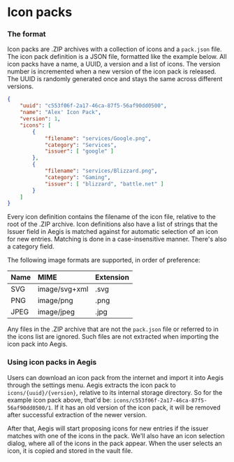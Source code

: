 # Icon packs

### The format

Icon packs are .ZIP archives with a collection of icons and a ``pack.json``
file. The icon pack definition is a JSON file, formatted like the example below.
All icon packs have a name, a UUID, a version and a list of icons. The version
number is incremented when a new version of the icon pack is released. The UUID
is randomly generated once and stays the same across different versions.

```json
{
    "uuid": "c553f06f-2a17-46ca-87f5-56af90dd0500",
    "name": "Alex' Icon Pack",
    "version": 1,
    "icons": [
        {
            "filename": "services/Google.png",
            "category": "Services",
            "issuer": [ "google" ]
        },
        {
            "filename": "services/Blizzard.png",
            "category": "Gaming",
            "issuer": [ "blizzard", "battle.net" ]
        }
    ]
}
```

Every icon definition contains the filename of the icon file, relative to the
root of the .ZIP archive. Icon definitions also have a list of strings that the
Issuer field in Aegis is matched against for automatic selection of an icon for
new entries. Matching is done in a case-insensitive manner. There's also a
category field.

The following image formats are supported, in order of preference:

| Name | MIME          | Extension |
|:-----|:--------------|:----------|
| SVG  | image/svg+xml | .svg      |
| PNG  | image/png     | .png      |
| JPEG | image/jpeg    | .jpg      |

Any files in the .ZIP archive that are not the ``pack.json`` file or referred to
in the icons list are ignored. Such files are not extracted when importing the
icon pack into Aegis.

### Using icon packs in Aegis

Users can download an icon pack from the internet and import it into Aegis
through the settings menu. Aegis extracts the icon pack to
``icons/{uuid}/{version}``, relative to its internal storage directory. So for
the example icon pack above, that'd be:
``icons/c553f06f-2a17-46ca-87f5-56af90dd0500/1``. If it has an old version of
the icon pack, it will be removed after successful extraction of the newer
version. 

After that, Aegis will start proposing icons for new entries if the issuer
matches with one of the icons in the pack. We'll also have an icon selection
dialog, where all of the icons in the pack appear. When the user selects an
icon, it is copied and stored in the vault file.
